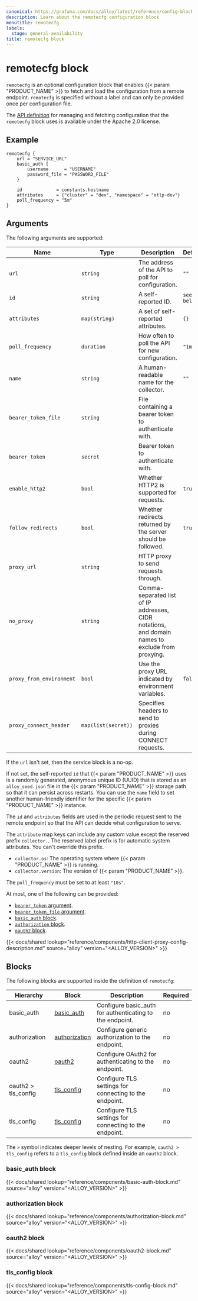 ```yaml
---
canonical: https://grafana.com/docs/alloy/latest/reference/config-blocks/remotecfg/
description: Learn about the remotecfg configuration block
menuTitle: remotecfg
labels:
  stage: general-availability
title: remotecfg block
---
```


# remotecfg block

`remotecfg` is an optional configuration block that enables {{< param "PRODUCT_NAME" >}} to fetch and load the configuration from a remote endpoint.
`remotecfg` is specified without a label and can only be provided once per configuration file.

The [API definition][] for managing and fetching configuration that the `remotecfg` block uses is available under the Apache 2.0 license.

## Example

```alloy
remotecfg {
    url = "SERVICE_URL"
    basic_auth {
        username      = "USERNAME"
        password_file = "PASSWORD_FILE"
    }

    id             = constants.hostname
    attributes     = {"cluster" = "dev", "namespace" = "otlp-dev"}
    poll_frequency = "5m"
}
```

## Arguments

The following arguments are supported:

| Name                     | Type                | Description                                                                                      | Default     | Required |
| ------------------------ | ------------------- | ------------------------------------------------------------------------------------------------ | ----------- | -------- |
| `url`                    | `string`            | The address of the API to poll for configuration.                                                | `""`        | no       |
| `id`                     | `string`            | A self-reported ID.                                                                              | `see below` | no       |
| `attributes`             | `map(string)`       | A set of self-reported attributes.                                                               | `{}`        | no       |
| `poll_frequency`         | `duration`          | How often to poll the API for new configuration.                                                 | `"1m"`      | no       |
| `name`                   | `string`            | A human-readable name for the collector.                                                         | `""`        | no       |
| `bearer_token_file`      | `string`            | File containing a bearer token to authenticate with.                                             |             | no       |
| `bearer_token`           | `secret`            | Bearer token to authenticate with.                                                               |             | no       |
| `enable_http2`           | `bool`              | Whether HTTP2 is supported for requests.                                                         | `true`      | no       |
| `follow_redirects`       | `bool`              | Whether redirects returned by the server should be followed.                                     | `true`      | no       |
| `proxy_url`              | `string`            | HTTP proxy to send requests through.                                                             |             | no       |
| `no_proxy`               | `string`            | Comma-separated list of IP addresses, CIDR notations, and domain names to exclude from proxying. |             | no       |
| `proxy_from_environment` | `bool`              | Use the proxy URL indicated by environment variables.                                            | `false`     | no       |
| `proxy_connect_header`   | `map(list(secret))` | Specifies headers to send to proxies during CONNECT requests.                                    |             | no       |

If the `url` isn't set, then the service block is a no-op.

If not set, the self-reported `id` that {{< param "PRODUCT_NAME" >}} uses is a randomly generated, anonymous unique ID (UUID) that is stored as an `alloy_seed.json` file in the {{< param "PRODUCT_NAME" >}} storage path so that it can persist across restarts.
You can use the `name` field to set another human-friendly identifier for the specific {{< param "PRODUCT_NAME" >}} instance.

The `id` and `attributes` fields are used in the periodic request sent to the
remote endpoint so that the API can decide what configuration to serve.

The `attribute` map keys can include any custom value except the reserved prefix `collector.`.
The reserved label prefix is for automatic system attributes.
You can't override this prefix.

- `collector.os`: The operating system where {{< param "PRODUCT_NAME" >}} is running.
- `collector.version`: The version of {{< param "PRODUCT_NAME" >}}.

The `poll_frequency` must be set to at least `"10s"`.

At most, one of the following can be provided:

- [`bearer_token` argument][arguments].
- [`bearer_token_file` argument][arguments].
- [`basic_auth` block][basic_auth].
- [`authorization` block][authorization].
- [`oauth2` block][oauth2].

{{< docs/shared lookup="reference/components/http-client-proxy-config-description.md" source="alloy" version="<ALLOY_VERSION>" >}}

## Blocks

The following blocks are supported inside the definition of `remotecfg`:

| Hierarchy           | Block             | Description                                              | Required |
| ------------------- | ----------------- | -------------------------------------------------------- | -------- |
| basic_auth          | [basic_auth][]    | Configure basic_auth for authenticating to the endpoint. | no       |
| authorization       | [authorization][] | Configure generic authorization to the endpoint.         | no       |
| oauth2              | [oauth2][]        | Configure OAuth2 for authenticating to the endpoint.     | no       |
| oauth2 > tls_config | [tls_config][]    | Configure TLS settings for connecting to the endpoint.   | no       |
| tls_config          | [tls_config][]    | Configure TLS settings for connecting to the endpoint.   | no       |

The `>` symbol indicates deeper levels of nesting.
For example, `oauth2 > tls_config` refers to a `tls_config` block defined inside an `oauth2` block.

### basic_auth block

{{< docs/shared lookup="reference/components/basic-auth-block.md" source="alloy" version="<ALLOY_VERSION>" >}}

### authorization block

{{< docs/shared lookup="reference/components/authorization-block.md" source="alloy" version="<ALLOY_VERSION>" >}}

### oauth2 block

{{< docs/shared lookup="reference/components/oauth2-block.md" source="alloy" version="<ALLOY_VERSION>" >}}

### tls_config block

{{< docs/shared lookup="reference/components/tls-config-block.md" source="alloy" version="<ALLOY_VERSION>" >}}

[API definition]: https://github.com/grafana/alloy-remote-config
[arguments]: #arguments
[basic_auth]: #basic_auth-block
[authorization]: #authorization-block
[oauth2]: #oauth2-block
[tls_config]: #tls_config-block
